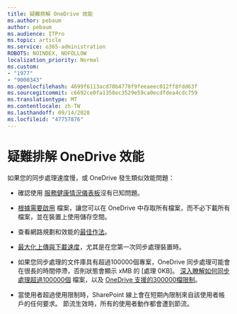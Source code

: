 ```yaml
---
title: 疑難排解 OneDrive 效能
ms.author: pebaum
author: pebaum
ms.audience: ITPro
ms.topic: article
ms.service: o365-administration
ROBOTS: NOINDEX, NOFOLLOW
localization_priority: Normal
ms.custom:
- "1977"
- "9000343"
ms.openlocfilehash: 4699f6113acd70b4778f9feeaeec012ff8fdd63f
ms.sourcegitcommit: c6692ce0fa1358ec3529e59ca0ecdfdea4cdc759
ms.translationtype: MT
ms.contentlocale: zh-TW
ms.lasthandoff: 09/14/2020
ms.locfileid: "47757876"
---
```

# <a name="troubleshoot-onedrive-performance"></a>疑難排解 OneDrive 效能

如果您的同步處理速度慢，或 OneDrive 發生類似效能問題：

- 確認使用 [服務健康情況儀表板](https://portal.office.com/adminportal/home?ref=/servicehealth)沒有已知問題。

- [根據需要啟用](https://support.office.com/article/save-disk-space-with-onedrive-files-on-demand-for-windows-10-0e6860d3-d9f3-4971-b321-7092438fb38e) 檔案，讓您可以在 OneDrive 中存取所有檔案，而不必下載所有檔案，並在裝置上使用儲存空間。

- 查看網路規劃和效能的[最佳作法](https://docs.microsoft.com/office365/enterprise/network-planning-and-performance)。

- [最大化上傳與下載速度](https://support.office.com/article/maximize-upload-and-download-speed-8eeadfb8-501f-406d-997b-98ab6ff67f43)，尤其是在您第一次同步處理裝置時。

- 如果您同步處理的文件庫具有超過100000個專案，OneDrive 同步處理可能會在很長的時間停滯，否則狀態會顯示 xMB 的 [處理 0KB]。 [深入瞭解如何同步處理超過100000個](https://support.office.com/article/invalid-file-names-and-file-types-in-onedrive-onedrive-for-business-and-sharepoint-64883a5d-228e-48f5-b3d2-eb39e07630fa) 檔案，以及 [OneDrive 支援的300000檔限制](https://support.office.com/article/invalid-file-names-and-file-types-in-onedrive-onedrive-for-business-and-sharepoint-64883a5d-228e-48f5-b3d2-eb39e07630fa)。

- 當使用者超過使用限制時，SharePoint 線上會在短期內限制來自該使用者帳戶的任何要求。 節流生效時，所有的使用者動作都會遭到節流。
